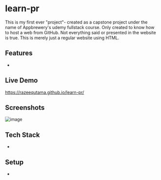# learn-pr

This is my first ever "project"- created as a capstone project under the name of Appbrewery's udemy fullstack course.
Only created to know how to host a web from GitHub.
Not everything said or presented in the website is true.
This is merely just a regular website using HTML.

## Features
- 

## Live Demo
https://razeequtama.github.io/learn-pr/

## Screenshots
![image](https://github.com/user-attachments/assets/13cd0f49-bc0e-4c34-b38c-0fabbeee0ba2)

## Tech Stack
-

## Setup
-

